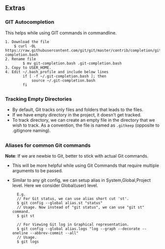 ## Extras
### GIT Autocompletion
This helps while using GIT commands in commandline.
 
    1. Download the file 
        $ curl -OL https://raw.githubusercontent.com/git/git/master/contrib/completion/git-completion.bash
    2. Rename file  
            $ mv git-completion.bash .git-completion.bash
    3. Copy to USER_HOME. 
    4. Edit ~/.bash_profile and include below lines
            if [ -f ~/.git-completion.bash ]; then
                source ~/.git-completion.bash
            fi
##         
### Tracking Empty Directories
* By default, Git tracks only files and folders that leads to the files. 
* If we have empty directory in the project, it doesn't get tracked.
* To track directory, we can create an empty file in the directory that we wish to track. As a convention, the file 
is named as `.gitkeep` (opposite to .gitignore naming).

##         
### Aliases for common Git commands
**Note**: If we are newbie to Git, better to stick with actual Git commands. 

* This will be more helpful while using Git Commands that require multiple arguments to be passed. 
* Similar to any git config, we can setup alias in System,Global,Project level. Here we consider Global(user) level.

        E.g. 
        // For Git status, we can use alias short cut 'st'.
        $ git config --global alias.st "status"    
        // Usage. Now instead of "git status", we can use "git st" command.
        $ git st
        
        // For Viewing Git log in Graphical representation.
        $ git config --global alias.logs "log --graph --decorate --oneline --abbrev-commit --all"
        // Usage.
        $ git logs
    

